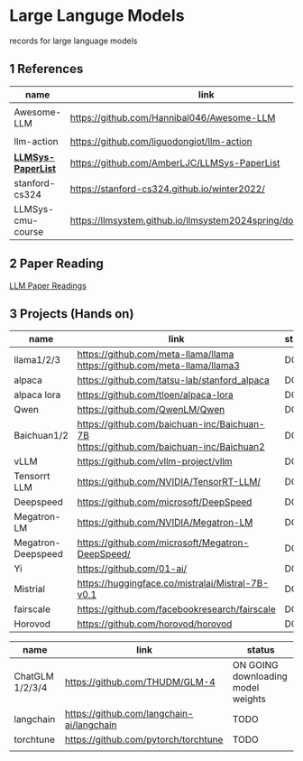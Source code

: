 # Large Languge Models

records for large language models

## 1 References

| name                                                                    | link                                                          | type     |
| ----------------------------------------------------------------------- | ------------------------------------------------------------- | -------- |
| Awesome-LLM                                                             | https://github.com/Hannibal046/Awesome-LLM                    | 项目集合 |
| llm-action                                                              | https://github.com/liguodongiot/llm-action                    | 课程     |
| **[LLMSys-PaperList](https://github.com/AmberLJC/LLMSys-PaperList)** | https://github.com/AmberLJC/LLMSys-PaperList                  | 集合     |
| stanford-cs324                                                          | https://stanford-cs324.github.io/winter2022/                  | 课程     |
| LLMSys-cmu-course                                                       | https://llmsystem.github.io/llmsystem2024spring/docs/Syllabus | 课程     |

## 2 Paper Reading

[LLM Paper Readings](reading_room/artificial_intelligence/llm_large_language_models/llm_papers/README.md)

## 3 Projects (Hands on)

| name               | link                                                                                       | status |
| ------------------ | ------------------------------------------------------------------------------------------ | ------ |
| llama1/2/3         | https://github.com/meta-llama/llama<br />https://github.com/meta-llama/llama3              | DONE   |
| alpaca             | https://github.com/tatsu-lab/stanford_alpaca                                               | DONE   |
| alpaca lora        | https://github.com/tloen/alpaca-lora                                                       | DONE   |
| Qwen               | https://github.com/QwenLM/Qwen                                                             | DONE   |
| Baichuan1/2        | https://github.com/baichuan-inc/Baichuan-7B<br />https://github.com/baichuan-inc/Baichuan2 | DONE   |
| vLLM               | https://github.com/vllm-project/vllm                                                       | DONE   |
| Tensorrt LLM       | https://github.com/NVIDIA/TensorRT-LLM/                                                    | DONE   |
| Deepspeed          | https://github.com/microsoft/DeepSpeed                                                     | DONE   |
| Megatron-LM        | https://github.com/NVIDIA/Megatron-LM                                                      | DONE   |
| Megatron-Deepspeed | https://github.com/microsoft/Megatron-DeepSpeed/                                           | DONE   |
| Yi                 | https://github.com/01-ai/                                                                  | DONE   |
| Mistrial           | https://huggingface.co/mistralai/Mistral-7B-v0.1                                           | DONE   |
| fairscale          | https://github.com/facebookresearch/fairscale                                              | DONE   |
| Horovod            | https://github.com/horovod/horovod                                                         | DONE   |

| name            | link                                      | status                                  |
| --------------- | ----------------------------------------- | --------------------------------------- |
| ChatGLM 1/2/3/4 | https://github.com/THUDM/GLM-4            | ON GOING<br />downloading model weights |
| langchain       | https://github.com/langchain-ai/langchain | TODO                                    |
| torchtune       | https://github.com/pytorch/torchtune      | TODO                                    |
|                 |                                           |                                         |

